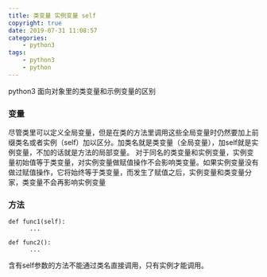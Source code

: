 ```yaml
---
title: 类变量 实例变量 self
copyright: true
date: 2019-07-31 11:08:57
categories:
    - python3
tags:
    - python3 
    - python
---
```

python3 面向对象里的类变量和示例变量的区别

<!-- more -->

### 变量
尽管类里可以定义全局变量，但是在类的方法里调用这些全局变量时仍然要加上前缀类名或者实例（self）加以区分。加类名就是类变量（全局变量），加self就是实例变量，不加的话就是方法的局部变量。
对于同名的类变量和实例变量，实例变量初始值等于类变量，对实例变量做赋值操作不会影响类变量。如果实例变量没有做过赋值操作，它将始终等于类变量，而发生了赋值之后，实例变量和类变量分家，类变量不会再影响实例变量

### 方法
```
def func1(self):
      ...

def func2():
      ...
```
含有self参数的方法不能通过类名直接调用，只有实例才能调用。